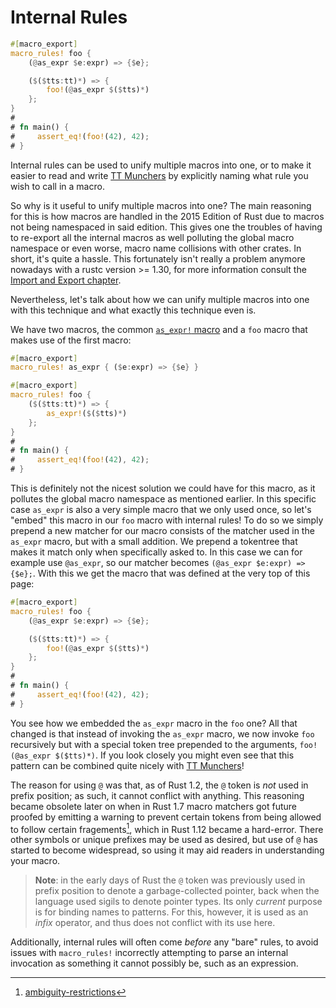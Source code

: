 # Internal Rules

```rust
#[macro_export]
macro_rules! foo {
    (@as_expr $e:expr) => {$e};

    ($($tts:tt)*) => {
        foo!(@as_expr $($tts)*)
    };
}
# 
# fn main() {
#     assert_eq!(foo!(42), 42);
# }
```

Internal rules can be used to unify multiple macros into one, or to make it easier to read and write
[TT Munchers] by explicitly naming what rule you wish to call in a macro.

So why is it useful to unify multiple macros into one? The main reasoning for this is how macros are
handled in the 2015 Edition of Rust due to macros not being namespaced in said edition. This gives
one the troubles of having to re-export all the internal macros as well polluting the global macro
namespace or even worse, macro name collisions with other crates. In short, it's quite a hassle.
This fortunately isn't really a problem anymore nowadays with a rustc version >= 1.30, for more
information consult the [Import and Export chapter](/macros/minutiae/import-export.html). 

Nevertheless, let's talk about how we can unify multiple macros into one with this technique and
what exactly this technique even is.

We have two macros, the common [`as_expr!` macro](/building-blocks/ast-coercion.html) and a `foo`
macro that makes use of the first macro:

```rust
#[macro_export]
macro_rules! as_expr { ($e:expr) => {$e} }

#[macro_export]
macro_rules! foo {
    ($($tts:tt)*) => {
        as_expr!($($tts)*)
    };
}
# 
# fn main() {
#     assert_eq!(foo!(42), 42);
# }
```

This is definitely not the nicest solution we could have for this macro, as it pollutes the global
macro namespace as mentioned earlier. In this specific case `as_expr` is also a very simple macro
that we only used once, so let's "embed" this macro in our `foo` macro with internal rules! To do so
we simply prepend a new matcher for our macro consists of the matcher used in the `as_expr` macro,
but with a small addition. We prepend a tokentree that makes it match only when specifically asked
to. In this case we can for example use `@as_expr`, so our matcher becomes
`(@as_expr $e:expr) => {$e};`. With this we get the macro that was defined at the very top of this
page:

```rust
#[macro_export]
macro_rules! foo {
    (@as_expr $e:expr) => {$e};

    ($($tts:tt)*) => {
        foo!(@as_expr $($tts)*)
    };
}
# 
# fn main() {
#     assert_eq!(foo!(42), 42);
# }
```

You see how we embedded the `as_expr` macro in the `foo` one? All that changed is that instead of
invoking the `as_expr` macro, we now invoke `foo` recursively but with a special token tree
prepended to the arguments, `foo!(@as_expr $($tts)*)`. If you look closely you might even see that
this pattern can be combined quite nicely with [TT Munchers]!

The reason for using `@` was that, as of Rust 1.2, the `@` token is *not* used in prefix position; as
such, it cannot conflict with anything. This reasoning became obsolete later on when in Rust 1.7
macro matchers got future proofed by emitting a warning to prevent certain tokens from being allowed
to follow certain fragements[^ambiguity-restrictions], which in Rust 1.12 became a hard-error. There other symbols or unique
prefixes may be used as desired, but use of `@` has started to become widespread, so using it may
aid readers in understanding your macro.

[^ambiguity-restrictions]:[ambiguity-restrictions](/macros/minutiae/metavar-and-expansion.html)

> **Note**: in the early days of Rust the `@` token was previously used in prefix position to denote
> a garbage-collected pointer, back when the language used sigils to denote pointer types. Its
> only *current* purpose is for binding names to patterns. For this, however, it is used as an
> *infix* operator, and thus does not conflict with its use here.

Additionally, internal rules will often come *before* any "bare" rules, to avoid issues with
`macro_rules!` incorrectly attempting to parse an internal invocation as something it cannot
possibly be, such as an expression.

[TT Munchers]:./tt-muncher.html